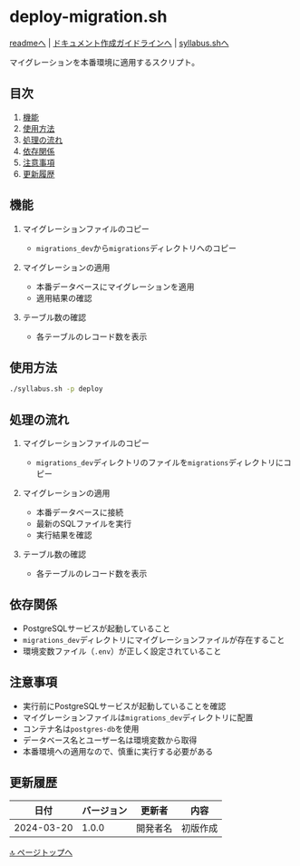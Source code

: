 # deploy-migration.sh

[readmeへ](../README.md) | [ドキュメント作成ガイドラインへ](../doc.md) | [syllabus.shへ](./syllabus.md)

マイグレーションを本番環境に適用するスクリプト。

## 目次
1. [機能](#機能)
2. [使用方法](#使用方法)
3. [処理の流れ](#処理の流れ)
4. [依存関係](#依存関係)
5. [注意事項](#注意事項)
6. [更新履歴](#更新履歴)

## 機能

1. マイグレーションファイルのコピー
   - `migrations_dev`から`migrations`ディレクトリへのコピー

2. マイグレーションの適用
   - 本番データベースにマイグレーションを適用
   - 適用結果の確認

3. テーブル数の確認
   - 各テーブルのレコード数を表示

## 使用方法

```bash
./syllabus.sh -p deploy
```

## 処理の流れ

1. マイグレーションファイルのコピー
   - `migrations_dev`ディレクトリのファイルを`migrations`ディレクトリにコピー

2. マイグレーションの適用
   - 本番データベースに接続
   - 最新のSQLファイルを実行
   - 実行結果を確認

3. テーブル数の確認
   - 各テーブルのレコード数を表示

## 依存関係

- PostgreSQLサービスが起動していること
- `migrations_dev`ディレクトリにマイグレーションファイルが存在すること
- 環境変数ファイル（`.env`）が正しく設定されていること

## 注意事項

- 実行前にPostgreSQLサービスが起動していることを確認
- マイグレーションファイルは`migrations_dev`ディレクトリに配置
- コンテナ名は`postgres-db`を使用
- データベース名とユーザー名は環境変数から取得
- 本番環境への適用なので、慎重に実行する必要がある

## 更新履歴

| 日付 | バージョン | 更新者 | 内容 |
|------|------------|--------|------|
| 2024-03-20 | 1.0.0 | 開発者名 | 初版作成 |

[🔝 ページトップへ](#deploy-migrationsh) 